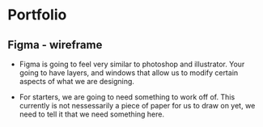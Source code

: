 # Portfolio

## Figma - wireframe

- Figma is going to feel very similar to photoshop and illustrator.  Your going to have layers, and windows that allow us to modify certain aspects of what we are designing.

- For starters, we are going to need something to work off of.  This currently is not nessessarily a piece of paper for us to draw on yet, we need to tell it that we need something here.